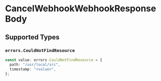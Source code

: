 # CancelWebhookWebhookResponseBody


## Supported Types

### `errors.CouldNotFindResource`

```typescript
const value: errors.CouldNotFindResource = {
  path: "/usr/local/src",
  timestamp: "<value>",
};
```

